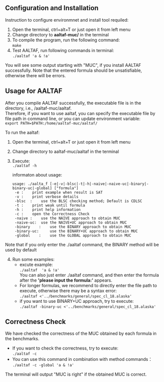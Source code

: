 ## Configuration and Installation
Instruction to configure environmnet and install tool requiled:  
1. Open the terminal, ctrl+alt+T or just open it from left menu
2. Change directory to **aaltaf-muc/** in the terminal
3. To compile the program, run the following command:  
		`make`
4. Test AALTAF, run following commands in terminal:  
		```./aaltaf 'a & !a'```  
    
You will see some output starting with "MUC", if you install AALTAF successfully.
Note that the entered formula should be unsatisfiable, otherwise there will be errors.

## Usage for AALTAF
After you compile AALTAF successfully, the executable file is in the directory, i.e., /aaltaf-muc/aaltaf.  
Therefore, if you want to use aaltaf, you can specify the executable file by file path in command line, or you can update environment variable:  
		`export PATH=$PATH:/home/aaltaf-muc/aaltaf/`

To run the aaltaf:  
1. Open the terminal, ctrl+alt+T or just open it from left menu
2. Change directory to aaltaf-muc/aaltaf in the terminal
3. Execute:  
	`./aaltaf -h`

    informaton about usage:  
    ```
    usage: ./aalta_f [-e|-v|-blsc|-t|-h|-naive|-naive-uc|-binary|-binary-uc|-global] ["formula"]  
	 -e	:	 print example when result is SAT  
	 -v	:	 print verbose details  
	 -blsc	:	 use the BLSC checking method; Default is CDLSC  
	 -t	:	 print weak until formula  
	 -h	:	 print help information  
	 -c	:	 open the Correctness Check  
	 -naive	:	 use the NAIVE approach to obtain MUC  
	 -naive-uc:	 use the NAIVE+UC approach to obtain MUC  
	 -binary	:	 use the BINARY approach to obtain MUC  
	 -binary-uc:	 use the BINARY+UC approach to obtain MUC  
	 -global	:	 use the GLOBAL approach to obtain MUC  
   ```
Note that if you only enter the ./aaltaf command, the BINARY method will be used by default

4. Run some examples:  
   - excute example:  
 	`./aaltaf  'a & !a'`  
    You can also just enter ./aaltaf command, and then enter the formula after the **'please input the formula:'** appears.  
   - For longer formulas, we recommend to directly enter the file path to execute, otherwise there may be a syntax error:  
    	`./aaltaf <'../benchmarks/general/spec_cl_18.alaska' `  
   - if you want to use BINARY+UC approach, try to execute:  
      	`./aaltaf -binary-uc <'../benchmarks/general/spec_cl_18.alaska' `

## Correctness Check
We have checked the correctness of the MUC obtained by each formula in the benchmarks.  
- If you want to check the correctness, try to execute:  
	`./aaltaf -c`  
- You can use this command in combination with method commands：  
	`./aaltaf -c -global 'a & !a'`  

The terminal will output "MUC is right" if the obtained MUC is correct.


